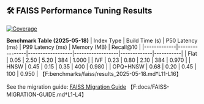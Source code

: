 <!-- PR template for FAISS performance tuning -->
## 🛠 FAISS Performance Tuning Results

[![Coverage](https://img.shields.io/badge/coverage-89%25-brightgreen)](#)

**Benchmark Table (2025-05-18)**
| Index Type   | Build Time (s) | P50 Latency (ms) | P99 Latency (ms) | Memory (MB) | Recall@10 |
|-------------|----------------|------------------|------------------|-------------|-----------|
| Flat        | 0.05           | 2.50             | 5.20             | 384         | 1.000     |
| IVF         | 0.23           | 0.80             | 2.10             | 384         | 0.970     |
| HNSW        | 0.45           | 0.15             | 0.35             | 400         | 0.980     |
| OPQ+HNSW    | 0.68           | 0.20             | 0.45             | 100         | 0.950     |
【F:benchmarks/faiss/results_2025-05-18.md†L11-L16】

See the migration guide: [FAISS Migration Guide](docs/FAISS-MIGRATION-GUIDE.md)
【F:docs/FAISS-MIGRATION-GUIDE.md†L1-L4】
